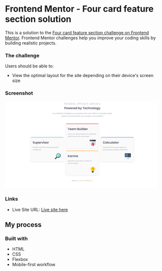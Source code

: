 # Frontend Mentor - Four card feature section solution

This is a solution to the [Four card feature section challenge on Frontend Mentor](https://www.frontendmentor.io/challenges/four-card-feature-section-weK1eFYK). Frontend Mentor challenges help you improve your coding skills by building realistic projects. 

### The challenge

Users should be able to:

- View the optimal layout for the site depending on their device's screen size

### Screenshot

![desktop-screenshot](./screenshot.png)


### Links

- Live Site URL: [Live site here](https://four-card-feature-section-3bib.vercel.app/)

## My process

### Built with

- HTML
- CSS
- Flexbox
- Mobile-first workflow


